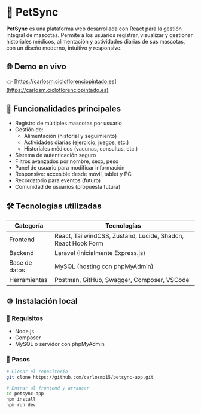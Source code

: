 # 🐾 PetSync

**PetSync** es una plataforma web desarrollada con React para la gestión integral de mascotas. Permite a los usuarios registrar, visualizar y gestionar historiales médicos, alimentación y actividades diarias de sus mascotas, con un diseño moderno, intuitivo y responsive.


## 🌐 Demo en vivo

👉 [https://carlosm.cicloflorenciopintado.es](https://carlosm.cicloflorenciopintado.es)


## 📌 Funcionalidades principales

- Registro de múltiples mascotas por usuario
- Gestión de:
  - Alimentación (historial y seguimiento)
  - Actividades diarias (ejercicio, juegos, etc.)
  - Historiales médicos (vacunas, consultas, etc.)
- Sistema de autenticación seguro
- Filtros avanzados por nombre, sexo, peso
- Panel de usuario para modificar información
- Responsive: accesible desde móvil, tablet y PC
- Recordatorio para eventos (futuro)
- Comunidad de usuarios (propuesta futura)

## 🛠️ Tecnologías utilizadas

| Categoría   | Tecnologías |
|-------------|-------------|
| Frontend    | React, TailwindCSS, Zustand, Lucide, Shadcn, React Hook Form |
| Backend     | Laravel (inicialmente Express.js) |
| Base de datos | MySQL (hosting con phpMyAdmin) |
| Herramientas | Postman, GitHub, Swagger, Composer, VSCode |

## ⚙️ Instalación local

### 🔧 Requisitos

- Node.js
- Composer
- MySQL o servidor con phpMyAdmin

### 🧩 Pasos

```bash
# Clonar el repositorio
git clone https://github.com/carlosmp15/petsync-app.git

# Entrar al frontend y arrancar
cd petsync-app
npm install
npm run dev


